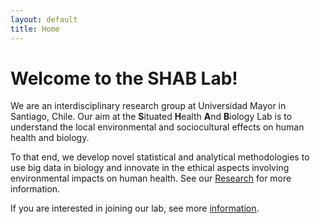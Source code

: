 ```yaml
---
layout: default
title: Home
---
```


# Welcome to the SHAB Lab!

We are an interdisciplinary research group at Universidad Mayor in Santiago, Chile. Our aim at the **S**ituated **H**ealth **A**nd **B**iology Lab is to understand the local environmental and sociocultural effects on human health and biology.

To that end, we develop novel statistical and analytical methodologies to use big data in biology and innovate in the ethical aspects involving environmental impacts on human health. See our [Research](_pages/research) for more information.

If you are interested in joining our lab, see more [information](_pages/positions).